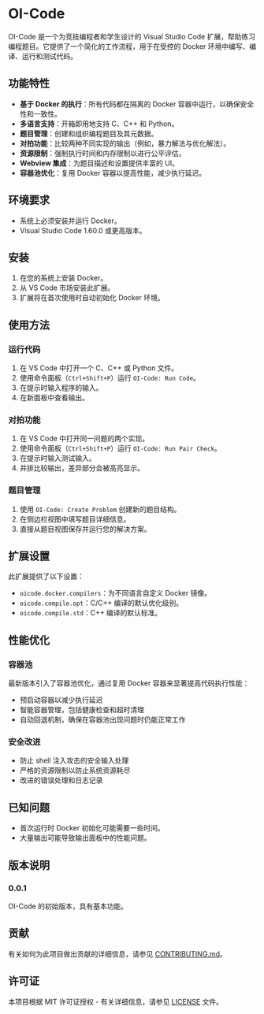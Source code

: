 # OI-Code

OI-Code 是一个为竞技编程者和学生设计的 Visual Studio Code 扩展，帮助练习编程题目。它提供了一个简化的工作流程，用于在受控的 Docker 环境中编写、编译、运行和测试代码。

## 功能特性

- **基于 Docker 的执行**：所有代码都在隔离的 Docker 容器中运行，以确保安全性和一致性。
- **多语言支持**：开箱即用地支持 C、C++ 和 Python。
- **题目管理**：创建和组织编程题目及其元数据。
- **对拍功能**：比较两种不同实现的输出（例如，暴力解法与优化解法）。
- **资源限制**：强制执行时间和内存限制以进行公平评估。
- **Webview 集成**：为题目描述和设置提供丰富的 UI。
- **容器池优化**：复用 Docker 容器以提高性能，减少执行延迟。

## 环境要求

- 系统上必须安装并运行 Docker。
- Visual Studio Code 1.60.0 或更高版本。

## 安装

1. 在您的系统上安装 Docker。
2. 从 VS Code 市场安装此扩展。
3. 扩展将在首次使用时自动初始化 Docker 环境。

## 使用方法

### 运行代码

1. 在 VS Code 中打开一个 C、C++ 或 Python 文件。
2. 使用命令面板（`Ctrl+Shift+P`）运行 `OI-Code: Run Code`。
3. 在提示时输入程序的输入。
4. 在新面板中查看输出。

### 对拍功能

1. 在 VS Code 中打开同一问题的两个实现。
2. 使用命令面板（`Ctrl+Shift+P`）运行 `OI-Code: Run Pair Check`。
3. 在提示时输入测试输入。
4. 并排比较输出，差异部分会被高亮显示。

### 题目管理

1. 使用 `OI-Code: Create Problem` 创建新的题目结构。
2. 在侧边栏视图中填写题目详细信息。
3. 直接从题目视图保存并运行您的解决方案。

## 扩展设置

此扩展提供了以下设置：

- `oicode.docker.compilers`：为不同语言自定义 Docker 镜像。
- `oicode.compile.opt`：C/C++ 编译的默认优化级别。
- `oicode.compile.std`：C++ 编译的默认标准。

## 性能优化

### 容器池
最新版本引入了容器池优化，通过复用 Docker 容器来显著提高代码执行性能：
- 预启动容器以减少执行延迟
- 智能容器管理，包括健康检查和超时清理
- 自动回退机制，确保在容器池出现问题时仍能正常工作

### 安全改进
- 防止 shell 注入攻击的安全输入处理
- 严格的资源限制以防止系统资源耗尽
- 改进的错误处理和日志记录

## 已知问题

- 首次运行时 Docker 初始化可能需要一些时间。
- 大量输出可能导致输出面板中的性能问题。

## 版本说明

### 0.0.1

OI-Code 的初始版本，具有基本功能。

## 贡献

有关如何为此项目做出贡献的详细信息，请参见 [CONTRIBUTING.md](CONTRIBUTING.md)。

## 许可证

本项目根据 MIT 许可证授权 - 有关详细信息，请参见 [LICENSE](LICENSE) 文件。